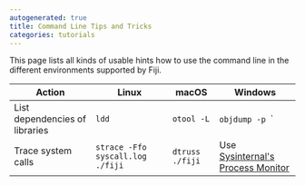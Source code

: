 ```yaml
---
autogenerated: true
title: Command Line Tips and Tricks
categories: tutorials
---
```


This page lists all kinds of usable hints how to use the command line in the different environments supported by Fiji.

| Action                         | Linux                                   | macOS                     | Windows                                                                                            |
|--------------------------------|-----------------------------------------|---------------------------|----------------------------------------------------------------------------------------------------|
| List dependencies of libraries | `ldd `<library-file>                    | `otool -L `<library-file> | `objdump -p `<library-file>` | grep "DLL Name:"`                                                   |
| Trace system calls             | `strace -Ffo syscall.log ./fiji `<args> | `dtruss ./fiji `<args>    | Use [Sysinternal's Process Monitor](http://technet.microsoft.com/en-us/sysinternals/bb896645.aspx) |
